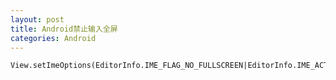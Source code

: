 ```yaml
---
layout: post
title: Android禁止输入全屏
categories: Android
---
```


	View.setImeOptions(EditorInfo.IME_FLAG_NO_FULLSCREEN|EditorInfo.IME_ACTION_DONE);
